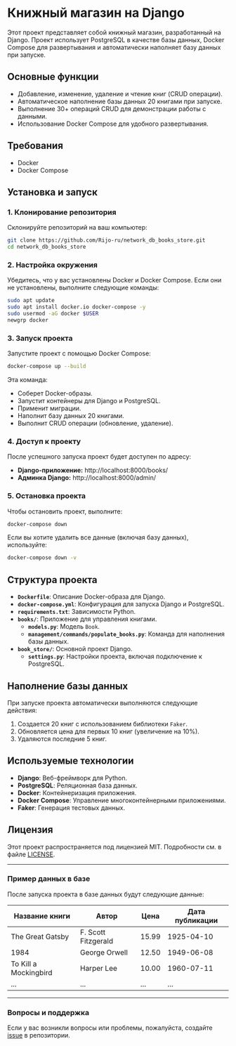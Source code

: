# Книжный магазин на Django

Этот проект представляет собой книжный магазин, разработанный на Django. Проект использует PostgreSQL в качестве базы данных, Docker Compose для развертывания и автоматически наполняет базу данных при запуске.

## Основные функции

- Добавление, изменение, удаление и чтение книг (CRUD операции).
- Автоматическое наполнение базы данных 20 книгами при запуске.
- Выполнение 30+ операций CRUD для демонстрации работы с данными.
- Использование Docker Compose для удобного развертывания.

## Требования

- Docker
- Docker Compose

## Установка и запуск

### 1. Клонирование репозитория

Склонируйте репозиторий на ваш компьютер:

```bash
git clone https://github.com/Rijo-ru/network_db_books_store.git
cd network_db_books_store
```

### 2. Настройка окружения

Убедитесь, что у вас установлены Docker и Docker Compose. Если они не установлены, выполните следующие команды:

```bash
sudo apt update
sudo apt install docker.io docker-compose -y
sudo usermod -aG docker $USER
newgrp docker
```

### 3. Запуск проекта

Запустите проект с помощью Docker Compose:

```bash
docker-compose up --build
```

Эта команда:
- Соберет Docker-образы.
- Запустит контейнеры для Django и PostgreSQL.
- Применит миграции.
- Наполнит базу данных 20 книгами.
- Выполнит CRUD операции (обновление, удаление).

### 4. Доступ к проекту

После успешного запуска проект будет доступен по адресу:

- **Django-приложение:** http://localhost:8000/books/
- **Админка Django:** http://localhost:8000/admin/

### 5. Остановка проекта

Чтобы остановить проект, выполните:

```bash
docker-compose down
```

Если вы хотите удалить все данные (включая базу данных), используйте:

```bash
docker-compose down -v
```

## Структура проекта

- **`Dockerfile`**: Описание Docker-образа для Django.
- **`docker-compose.yml`**: Конфигурация для запуска Django и PostgreSQL.
- **`requirements.txt`**: Зависимости Python.
- **`books/`**: Приложение для управления книгами.
  - **`models.py`**: Модель `Book`.
  - **`management/commands/populate_books.py`**: Команда для наполнения базы данных.
- **`book_store/`**: Основной проект Django.
  - **`settings.py`**: Настройки проекта, включая подключение к PostgreSQL.

## Наполнение базы данных

При запуске проекта автоматически выполняются следующие действия:
1. Создается 20 книг с использованием библиотеки `Faker`.
2. Обновляется цена для первых 10 книг (увеличение на 10%).
3. Удаляются последние 5 книг.

## Используемые технологии

- **Django**: Веб-фреймворк для Python.
- **PostgreSQL**: Реляционная база данных.
- **Docker**: Контейнеризация приложения.
- **Docker Compose**: Управление многоконтейнерными приложениями.
- **Faker**: Генерация тестовых данных.

## Лицензия

Этот проект распространяется под лицензией MIT. Подробности см. в файле [LICENSE](LICENSE).

---

### Пример данных в базе

После запуска проекта в базе данных будут следующие данные:

| Название книги          | Автор           | Цена  | Дата публикации |
|-------------------------|-----------------|-------|-----------------|
| The Great Gatsby        | F. Scott Fitzgerald | 15.99 | 1925-04-10      |
| 1984                    | George Orwell   | 12.50 | 1949-06-08      |
| To Kill a Mockingbird   | Harper Lee      | 10.00 | 1960-07-11      |
| ...                     | ...             | ...   | ...             |

---

### Вопросы и поддержка

Если у вас возникли вопросы или проблемы, пожалуйста, создайте [issue](https://github.com/Rijo-ru/network_db_books_store/issues) в репозитории.
